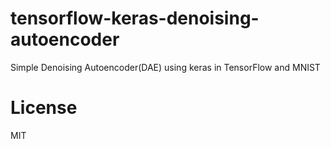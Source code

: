 # tensorflow-keras-denoising-autoencoder
Simple Denoising Autoencoder(DAE) using keras in TensorFlow and MNIST

# License
MIT
